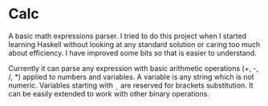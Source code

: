 # Calc

A basic math expressions parser. I tried to do this project when I started learning Haskell without looking at any standard solution or caring too much about efficiency. I have improved some bits so that is easier to understand.

Currently it can parse any expression with basic arithmetic operations (+, -, /, \*) applied to numbers and variables. A variable is any string which is not numeric. Variables starting with `_` are reserved for brackets substitution. It can be easily extended to work with other binary operations.
